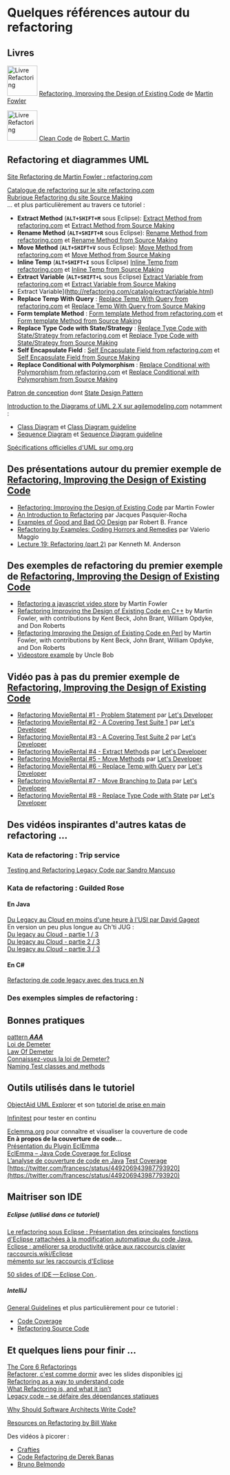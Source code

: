 # Quelques références autour du refactoring

## Livres
 <img src="http://www.martinfowler.com/books/refactoringBook.jpg" alt="Livre Refactoring" width="70"> [Refactoring, Improving the Design of Existing Code](http://martinfowler.com/books/refactoring.html) de [Martin Fowler](https://twitter.com/martinfowler)

 <img src="http://ecx.images-amazon.com/images/I/51oXyW8WQwL.jpg" alt="Livre Refactoring" width="70"> [Clean Code](www.amazon.fr/Clean-Code-Handbook-Software-Craftsmanship/dp/0132350882) de [Robert C. Martin](https://twitter.com/unclebobmartin)


## Refactoring et diagrammes UML
[Site Refactoring de Martin Fowler : refactoring.com](http://refactoring.com)


[Catalogue de refactoring sur le site refactoring.com](http://refactoring.com/catalog)  
[Rubrique Refactoring du site Source Making](https://sourcemaking.com/refactoring)  
... et plus particulièrement au travers ce tutoriel :  

* **Extract Method** (**`ALT+SHIFT+M`** sous Eclipse): [Extract Method from refactoring.com](http://refactoring.com/catalog/extractMethod.html) et [Extract Method from Source Making](https://sourcemaking.com/refactoring/extract-method)
* **Rename Method** (**`ALT+SHIFT+R`** sous Eclipse): [Rename Method from refactoring.com](http://refactoring.com/catalog/renameMethod.html) et [Rename Method from Source Making](https://sourcemaking.com/refactoring/rename-method)  
* **Move Method** (**`ALT+SHIFT+V`** sous Eclipse): [Move Method from refactoring.com](http://refactoring.com/catalog/moveMethod.html) et [Move Method from Source Making](https://sourcemaking.com/refactoring/move-method) 
* **Inline Temp** (**`ALT+SHIFT+I`** sous Eclipse) [Inline Temp from refactoring.com](http://refactoring.com/catalog/inlineTemp.html) et [Inline Temp from Source Making](https://sourcemaking.com/refactoring/inline-temp)
* **Extract Variable** (**`ALT+SHIFT+L`** sous Eclipse) [Extract Variable from refactoring.com](http://refactoring.com/catalog/extractVariable.html) et [Extract Variable from Source Making](https://sourcemaking.com/refactoring/extract-variable)
* Extract Variable](http://refactoring.com/catalog/extractVariable.html)
* **Replace Temp With Query** : [Replace Temp With Query from refactoring.com](http://refactoring.com/catalog/replaceTempWithQuery.html) et [Replace Temp With Query from Source Making](https://sourcemaking.com/refactoring/replace-temp-with-query) 
* **Form template Method** : [Form template Method from refactoring.com](http://refactoring.com/catalog/formTemplateMethod.html) et [Form template Method from Source Making](https://sourcemaking.com/refactoring/form-template-method)
* **Replace Type Code with State/Strategy** : [Replace Type Code with State/Strategy from refactoring.com](http://refactoring.com/catalog/replaceTypeCodeWithStateStrategy.html) et [Replace Type Code with State/Strategy from Source Making](https://sourcemaking.com/refactoring/replace-type-code-with-state-strategy)
* **Self Encapsulate Field** : [Self Encapsulate Field from refactoring.com](http://refactoring.com/catalog/selfEncapsulateField.html) et [Self Encapsulate Field from Source Making](https://sourcemaking.com/refactoring/self-encapsulate-field)
* **Replace Conditional with Polymorphism** : [Replace Conditional with Polymorphism from refactoring.com](http://refactoring.com/catalog/replaceConditionalWithPolymorphism.html) et [Replace Conditional with Polymorphism from Source Making](https://sourcemaking.com/refactoring/replace-conditional-with-polymorphism)

[Patron de conception](https://fr.wikipedia.org/wiki/Patron_de_conception) dont [State Design Pattern](https://sourcemaking.com/design_patterns/state)


[Introduction to the Diagrams of UML 2.X sur agilemodeling.com](http://www.agilemodeling.com/essays/umlDiagrams.htm)  notamment :

* [Class Diagram](http://agilemodeling.com/artifacts/classDiagram.htm) et [Class Diagram guideline](http://agilemodeling.com/style/classDiagram.htm)
* [Sequence Diagram](http://agilemodeling.com/artifacts/sequenceDiagram.htm) et [Sequence Diagram guideline](http://agilemodeling.com/style/sequenceDiagram.htm)

[Spécifications officielles d'UML sur omg.org](http://www.omg.org/spec/UML)  


## Des présentations autour du premier exemple de [Refactoring, Improving the Design of Existing Code](http://martinfowler.com/books/refactoring.html)

* [Refactoring: Improving the Design of Existing Code](https://students.cs.byu.edu/~cs340ta/fall2015/notes/27-Refactoring/Refactoring-I/Refactoring-I.pdf) par Martin Fowler  
* [An Introduction to Refactoring](http://diuf.unifr.ch/drupal/sites/diuf.unifr.ch.drupal.softeng/files/teaching/seminar/SE2003/fankhauser/htmlpaper/refactoring.html) par Jacques Pasquier-Rocha
* [Examples of Good and Bad OO Design](http://www.cs.colostate.edu/~france/CS517/Slides/CurrentSlides/DesignExample.pdf) par Robert B. France
* [Refactoring by Examples: Coding Horrors and Remedies](http://wpage.unina.it/valerio.maggio/teaching/1011/Refactoring%20by%20Examples.pdf) par Valerio Maggio
* [Lecture 19: Refactoring (part 2)](https://www.cs.colorado.edu/~kena/classes/6448/s05/lectures/lecture19.pdf) par Kenneth M. Anderson



## Des exemples de refactoring du premier exemple de [Refactoring, Improving the Design of Existing Code](http://martinfowler.com/books/refactoring.html)

* [Refactoring a javascript video store](http://martinfowler.com/articles/refactoring-video-store-js/) by Martin Fowler  
* [Refactoring Improving the Design of Existing Code en C++](http://jczeus.com/refac_cpp.html) by Martin Fowler, with contributions by Kent Beck, John Brant, William Opdyke, and Don Roberts
* [Refactoring Improving the Design of Existing Code en Perl](http://jczeus.com/refac_perl.html) by Martin Fowler, with contributions by Kent Beck, John Brant, William Opdyke, and Don Roberts  
* [Videostore example](https://github.com/unclebob/videostore) by Uncle Bob


## Vidéo pas à pas du premier exemple de [Refactoring, Improving the Design of Existing Code](http://martinfowler.com/books/refactoring.html)


* [Refactoring MovieRental #1 - Problem Statement](https://www.youtube.com/watch?v=41ts83W7Jp4) par [Let's Developer](https://www.youtube.com/channel/UCrPgBfB3z-Bu9kjqSvkMXog)
* [Refactoring MovieRental #2 - A Covering Test Suite 1](https://www.youtube.com/watch?v=n1l0UY-dHZU) par [Let's Developer](https://www.youtube.com/channel/UCrPgBfB3z-Bu9kjqSvkMXog)
* [Refactoring MovieRental #3 - A Covering Test Suite 2](https://www.youtube.com/watch?v=MxO_xd6Byks) par [Let's Developer](https://www.youtube.com/channel/UCrPgBfB3z-Bu9kjqSvkMXog)
* [Refactoring MovieRental #4 - Extract Methods](https://www.youtube.com/watch?v=ayEYXdVxG1g) par [Let's Developer](https://www.youtube.com/channel/UCrPgBfB3z-Bu9kjqSvkMXog)
* [Refactoring MovieRental #5 - Move Methods](https://www.youtube.com/watch?v=jgetERdrerA) par [Let's Developer](https://www.youtube.com/channel/UCrPgBfB3z-Bu9kjqSvkMXog)
* [Refactoring MovieRental #6 - Replace Temp with Query](https://www.youtube.com/watch?v=gQ8bppVYsu8) par [Let's Developer](https://www.youtube.com/channel/UCrPgBfB3z-Bu9kjqSvkMXog)
* [Refactoring MovieRental #7 - Move Branching to Data](https://www.youtube.com/watch?v=hkLRc84GaUE) par [Let's Developer](https://www.youtube.com/channel/UCrPgBfB3z-Bu9kjqSvkMXog)
* [Refactoring MovieRental #8 - Replace Type Code with State](https://www.youtube.com/watch?v=hV-DEDwUKyM) par [Let's Developer](https://www.youtube.com/channel/UCrPgBfB3z-Bu9kjqSvkMXog)


## Des vidéos inspirantes d'autres katas de refactoring ...


### Kata de refactoring : Trip service
[Testing and Refactoring Legacy Code par Sandro Mancuso ](https://www.youtube.com/watch?v=_NnElPO5BU0)

### Kata de refactoring : Guilded Rose

#### En Java
[Du Legacy au Cloud en moins d'une heure à l'USI par David Gageot](https://www.youtube.com/watch?v=q11gydDAMSo)  
En version un peu plus longue au Ch'ti JUG :  
[Du legacy au Cloud - partie 1 / 3](https://www.parleys.com/play/5148922a0364bc17fc56c85a/about)  
[Du legacy au Cloud - partie 2 / 3](https://www.parleys.com/play/5148922a0364bc17fc56c85c/about)  
[Du legacy au Cloud - partie 3 / 3](https://www.parleys.com/play/5148922a0364bc17fc56c85e/about)  

#### En C#
[Refactoring de code legacy avec des trucs en N](https://www.youtube.com/watch?v=I3rNyxnD7as)


### Des exemples simples de refactoring :


## Bonnes pratiques 
[pattern ***AAA***](http://c2.com/cgi/wiki?ArrangeActAssert)  
[Loi de Demeter](https://fr.wikipedia.org/wiki/Loi_de_D%C3%A9m%C3%A9ter)  
[Law Of Demeter](http://c2.com/cgi/wiki/LawOfDemeter?LawOfDemeter)   
[Connaissez-vous la loi de Demeter?](http://pyxis-tech.com/blog/2012/05/04/connaissez-vous-la-loi-de-demeter/)  
[Naming Test classes and methods](http://codurance.com/2014/12/13/naming-test-classes-and-methods/)

## Outils utilisés dans le tutoriel 
[ObjectAid UML Explorer](http://www.objectaid.com/) et son [tutoriel de prise en main](https://github.com/iblasquez/tuto_ModelisationUML/tree/master/ObjectAid)  
  
[Infinitest](https://infinitest.github.io/)  pour tester en continu    
   
[Eclemma.org](http://eclemma.org) pour connaître et visualiser la couverture de code  
**En à  propos de la couverture de code...**  
[Présentation du Plugin EclEmma](http://www.commentcamarche.net/faq/24822-plugin-eclemma)  
[EclEmma – Java Code Coverage for Eclipse](http://www.eclipse.org/community/eclipse_newsletter/2015/august/article1.php)  
[L’analyse de couverture de code en Java](http://blog.xebia.fr/2008/02/07/lanalyse-de-couverture-de-code-en-java/) 
[Test Coverage](http://martinfowler.com/bliki/TestCoverage.html)  
[https://twitter.com/francesc/status/449206943987793920](https://twitter.com/francesc/status/449206943987793920)

## Maitriser son IDE

##### Eclipse (utilisé dans ce tutoriel)
[Le refactoring sous Eclipse : Présentation des principales fonctions d'Eclipse rattachées à la modification automatique du code Java.](http://www.journaldunet.com/developpeur/tutoriel/jav/051208-java-eclipse-4-refactoring.shtml)  
[Eclipse : améliorer sa productivité grâce aux raccourcis clavier](http://blog.ippon.fr/2011/10/03/eclipse-ameliorer-sa-productivite-grace-aux-raccourcis-clavier/)     
[raccourcis.wiki/Eclipse](http://raccourcis.wiki/Eclipse)  
[mémento sur les raccourcis d'Eclipse](http://thierry-leriche-dessirier.developpez.com/tutoriels/eclipse/raccourcis/)    
  
[50 slides of IDE — Eclipse Con ](http://batmat.github.io/presentations/50-slides-of-ide/prez.html).  

##### IntelliJ
[General Guidelines](https://www.jetbrains.com/idea/help/general.html) et plus particulièrement pour ce tutoriel :  

* [Code Coverage](https://www.jetbrains.com/idea/help/code-coverage.html)  
* [Refactoring Source Code](https://www.jetbrains.com/idea/help/refactoring-source-code.html) 


## Et quelques liens pour finir ...

[The Core 6 Refactorings ](http://arlobelshee.com/the-core-6-refactorings/)  
[Refactorer, c'est comme dormir](https://nphumbert.github.io/blog/2016/01/31/refactorer-c-est-comme-dormir/) avec les slides disponibles [ici](https://slides.com/nphumbert/deck/fullscreen#/)    
[Refactoring as a way to understand code](http://composition.al/blog/2015/12/29/refactoring-as-a-way-to-understand-code/)    
[What Refactoring is, and what it isn’t](https://www.javacodegeeks.com/2012/04/what-refactoring-is-and-what-it-isnt.html)  
[Legacy code – se défaire des dépendances statiques](http://blog.xebia.fr/2015/01/23/legacy-code-se-defaire-des-dependances-statiques/)     
 
[Why Should Software Architects Write Code? ](http://blog.ieeesoftware.org/2016/02/why-should-software-architects-write.html)  


[Resources on Refactoring by Bill Wake](http://xp123.com/articles/resources-on-refactoring/)

Des vidéos à picorer :  

* [Crafties](https://www.youtube.com/channel/UCZjAiQD5Wl_vLQPvzT6dl1g)   
* [Code Refactoring de Derek Banas](https://www.youtube.com/watch?v=vhYK3pDUijk)   
* [Bruno Belmondo](https://www.youtube.com/channel/UC2dBmR9WVst0LTpQqGi4bCw) 







